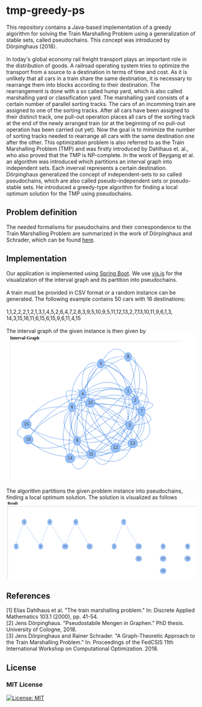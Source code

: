 # tmp-greedy-ps

This repository contains a Java-based implementation of a greedy algorithm for solving the Train Marshalling Problem using a generalization of stable sets, called pseudochains. This concept was introduced by Dörpinghaus (2018).
<br/>
<br/>
In today's global economy rail freight transport plays an important role in the distribution of goods. A railroad operating system tries to optimize the transport from a source to a destination in terms of time and cost. As it is unlikely that all cars in a train share the same destination, it is necessary to rearrange them into blocks according to their destination. The rearrangement is done with a so called hump yard, which is also called marshalling yard or classification yard. The marshalling yard consists of a certain number of parallel sorting tracks. The cars of an incomming train are assigned to one of the sorting tracks. After all cars have been assigned to their distinct track, one pull-out operation places all cars of the sorting track at the end of the newly arranged train (or at the beginning of no pull-out operation has been carried out yet). Now the goal is to minimize the number of sorting tracks needed to rearrange all cars with the same destination one after the other. This optimization problem is also referred to as the Train Marshalling Problem (TMP) and was firstly introduced by Dahlhaus et. al., who also proved that the TMP is NP-complete. In the work of Beygang et al. an algorithm was introduced which partitions an interval graph into independent sets. Each inverval represents a certain destination.
<br/>
Dörpinghaus generalized the concept of independent-sets to so called pseudochains, which are also called pseudo-independent sets or pseudo-stable sets. He introduced a greedy-type algorithm for finding a local optimum solution for the TMP using pseudochains.

## Problem definition
The needed formalisms for pseudochains and their correspondence to the Train Marshalling Problem are summarized in the work of Dörpinghaus and Schrader, which can be found [here](https://www.researchgate.net/publication/326177749_A_Graph-Theoretic_Approach_to_the_Train_Marshalling_Problem).
## Implementation
Our application is implemented using [Spring Boot](https://spring.io/projects/spring-boot). We use [vis.js](https://visjs.org/) for the visualization of the interval graph and its partition into pseudochains.
<br/>
<br/>
A train must be provided in CSV format or a random instance can be generated. The following example contains 50 cars with 16 destinations:
<br/>
<br/>
1,1,2,2,2,1,2,1,3,1,4,5,2,6,4,7,2,8,3,9,5,10,9,5,11,12,13,2,7,13,10,11,9,6,1,3,
 14,3,15,16,11,6,15,6,15,9,6,11,4,15
<br/>
<br/>
The interval graph of the given instance is then given by
<br/>
![](readme_img/intervalGraph.png)
<br/>
<br/>
The algorithm partitions the given problem instance into pseudochains, finding a local optimum solution. The solution is visualized as follows
![](readme_img/pseudochainFrontend.png)

## References

[1] Elias Dahlhaus et al. "The train marshalling problem." In: Discrete Applied Mathematics 103.1 (2000), pp. 41-54.<br/>
[2] Jens Dörpinghaus. "Pseudostabile Mengen in Graphen." PhD thesis. University of Cologne, 2018.<br/>
[3] Jens Dörpinghaus and Rainer Schrader. "A Graph-Theoretic Approach to the Train Marshalling Problem." In: Proceedings of the FedCSIS 11th International Workshop on Computational Optimization. 2018. 

## License
### MIT License
[![License: MIT](https://img.shields.io/badge/License-MIT-green.svg)](https://opensource.org/licenses/MIT)